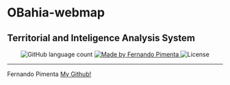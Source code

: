 # OBahia-webmap
## Territorial and Inteligence Analysis System


<p align="center">
  <img alt="GitHub language count" src="https://img.shields.io/github/languages/count/pimentafm/obahia-webmap?color=%2304D361">

  <a href="https://github.com/pimentafm">
    <img alt="Made by Fernando Pimenta" src="https://img.shields.io/badge/made%20by-Fernando%20Pimenta-%2304D361%22">
  </a>

  <img alt="License" src="https://img.shields.io/badge/license-MIT-%2304D361">
</p>
<hr>

Fernando Pimenta [My Github!](https://github.com/pimentafm)
